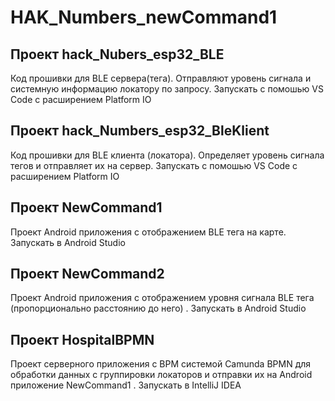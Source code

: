 # HAK_Numbers_newCommand1

## Проект hack_Nubers_esp32_BLE
Код прошивки для BLE сервера(тега).
Отправляют уровень сигнала и системную информацию локатору по запросу.
Запускать с помошью VS Code с расширением Platform IO

## Проект hack_Numbers_esp32_BleKlient
Код прошивки для BLE клиента (локатора).
Определяет уровень сигнала тегов и отправляет их на сервер.
Запускать с помошью VS Code с расширением Platform IO

## Проект NewCommand1
Проект Android приложения с отображением BLE тега на карте. 
Запускать в Android Studio

## Проект NewCommand2
Проект Android приложения с отображением уровня сигнала BLE тега (пропорционально расстоянию до него) . 
Запускать в Android Studio

## Проект HospitalBPMN
Проект серверного приложения с BPM системой Camunda BPMN для обработки данных с группировки локаторов и отправки их на Android приложение  NewCommand1 .
Запускать в IntelliJ IDEA
